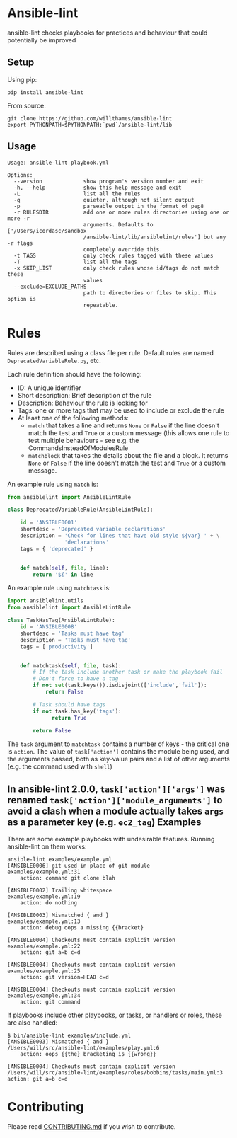 Ansible-lint
============

ansible-lint checks playbooks for practices and behaviour that could
potentially be improved

Setup
-----

Using pip:
```
pip install ansible-lint
```

From source:
```
git clone https://github.com/willthames/ansible-lint
export PYTHONPATH=$PYTHONPATH:`pwd`/ansible-lint/lib
```

Usage
-----

```
Usage: ansible-lint playbook.yml

Options:
  --version             show program's version number and exit
  -h, --help            show this help message and exit
  -L                    list all the rules
  -q                    quieter, although not silent output
  -p                    parseable output in the format of pep8
  -r RULESDIR           add one or more rules directories using one or more -r
                        arguments. Defaults to ['/Users/icordasc/sandbox
                        /ansible-lint/lib/ansiblelint/rules'] but any -r flags
                        completely override this.
  -t TAGS               only check rules tagged with these values
  -T                    list all the tags
  -x SKIP_LIST          only check rules whose id/tags do not match these
                        values
  --exclude=EXCLUDE_PATHS
                        path to directories or files to skip. This option is
                        repeatable.
```

Rules
=====

Rules are described using a class file per rule.
Default rules are named `DeprecatedVariableRule.py`, etc.

Each rule definition should have the following:
* ID: A unique identifier
* Short description: Brief description of the rule
* Description: Behaviour the rule is looking for
* Tags: one or more tags that may be used to include or exclude the rule
* At least one of the following methods:
  * `match` that takes a line and returns `None` or `False` if
  the line doesn't match the test and `True` or a custom message (this
  allows one rule to test multiple behaviours - see e.g. the
  CommandsInsteadOfModulesRule
  * `matchblock` that takes the details about the file and a block.
  It returns `None` or `False` if the line doesn't match the test
  and `True` or a custom message.

An example rule using `match` is:

```python
from ansiblelint import AnsibleLintRule

class DeprecatedVariableRule(AnsibleLintRule):

    id = 'ANSIBLE0001'
    shortdesc = 'Deprecated variable declarations'
    description = 'Check for lines that have old style ${var} ' + \
                  'declarations'
    tags = { 'deprecated' }


    def match(self, file, line):
        return '${' in line
```

An example rule using `matchtask` is:

```python
import ansiblelint.utils
from ansiblelint import AnsibleLintRule

class TaskHasTag(AnsibleLintRule):
    id = 'ANSIBLE0008'
    shortdesc = 'Tasks must have tag'
    description = 'Tasks must have tag'
    tags = ['productivity']


    def matchtask(self, file, task):
        # If the task include another task or make the playbook fail
        # Don't force to have a tag
        if not set(task.keys()).isdisjoint(['include','fail']):
            return False

        # Task should have tags
        if not task.has_key('tags'):
              return True

        return False
```

The `task` argument to `matchtask` contains a number of keys - the critical one is `action`.
The value of `task['action']` contains the module being used, and the arguments passed, both
as key-value pairs and a list of other arguments (e.g. the command used with `shell`)

In ansible-lint 2.0.0, `task['action']['args']` was renamed `task['action']['module_arguments']`
to avoid a clash when a module actually takes `args` as a parameter key (e.g. `ec2_tag`)
Examples
--------

There are some example playbooks with undesirable features. Running
ansible-lint on them works:

```
ansible-lint examples/example.yml
[ANSIBLE0006] git used in place of git module
examples/example.yml:31
    action: command git clone blah

[ANSIBLE0002] Trailing whitespace
examples/example.yml:19
    action: do nothing

[ANSIBLE0003] Mismatched { and }
examples/example.yml:13
    action: debug oops a missing {{bracket}

[ANSIBLE0004] Checkouts must contain explicit version
examples/example.yml:22
    action: git a=b c=d

[ANSIBLE0004] Checkouts must contain explicit version
examples/example.yml:25
    action: git version=HEAD c=d

[ANSIBLE0004] Checkouts must contain explicit version
examples/example.yml:34
    action: git command

```

If playbooks include other playbooks, or tasks, or handlers or roles, these
are also handled:

```
$ bin/ansible-lint examples/include.yml
[ANSIBLE0003] Mismatched { and }
/Users/will/src/ansible-lint/examples/play.yml:6
    action: oops {{the} bracketing is {{wrong}}

[ANSIBLE0004] Checkouts must contain explicit version
/Users/will/src/ansible-lint/examples/roles/bobbins/tasks/main.yml:3
action: git a=b c=d
```

Contributing
============

Please read
[CONTRIBUTING.md](https://github.com/willthames/ansible-lint/blob/master/CONTRIBUTING.md) if you wish to contribute.
